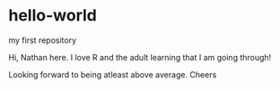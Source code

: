 # hello-world
my first repository

Hi, Nathan here. I love R and the adult learning that I am going through!

Looking forward to being atleast above average. Cheers


